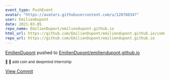 ```yaml
---
event_type: PushEvent
avatar: "https://avatars.githubusercontent.com/u/12076034?"
user: EmilienDupont
date: 2021-03-05
repo_name: EmilienDupont/emiliendupont.github.io
html_url: https://github.com/EmilienDupont/emiliendupont.github.io/commit/200741298cb5eeba35dd4cc0472b32dafc71ec38
repo_url: https://github.com/EmilienDupont/emiliendupont.github.io
---
```


<a href='https://github.com/EmilienDupont' target='_blank'>EmilienDupont</a> pushed to <a href='https://github.com/EmilienDupont/emiliendupont.github.io' target='_blank'>EmilienDupont/emiliendupont.github.io</a>

<small>:lemon: :watermelon: add coin and deepmind internship</small>

<a href='https://github.com/EmilienDupont/emiliendupont.github.io/commit/200741298cb5eeba35dd4cc0472b32dafc71ec38' target='_blank'>View Commit</a>